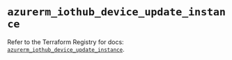 # `azurerm_iothub_device_update_instance`

Refer to the Terraform Registry for docs: [`azurerm_iothub_device_update_instance`](https://registry.terraform.io/providers/hashicorp/azurerm/3.105.0/docs/resources/iothub_device_update_instance).
